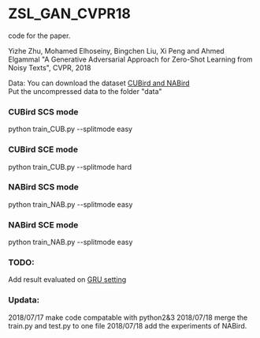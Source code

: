 # ZSL_GAN_CVPR18
code for the paper.

Yizhe Zhu, Mohamed Elhoseiny, Bingchen Liu, Xi Peng and Ahmed Elgammal
"A Generative Adversarial  Approach for Zero-Shot Learning from Noisy Texts", CVPR, 2018


Data:
You can download the dataset [CUBird and NABird](https://drive.google.com/open?id=1YUcYHgv4HceHOzza8OGzMp092taKAAq1)   
Put the uncompressed data to the folder "data"


### CUBird SCS mode
python train_CUB.py --splitmode easy
### CUBird SCE mode
python train_CUB.py --splitmode hard
### NABird SCS mode
python train_NAB.py --splitmode easy
### NABird SCE mode
python train_NAB.py --splitmode easy


### TODO:
Add result evaluated on [GRU setting](https://arxiv.org/abs/1707.00600) 

### Updata:
2018/07/17 make code compatable with python2&3
2018/07/18 merge the train.py and test.py to one file
2018/07/18 add the experiments of NABird. 
